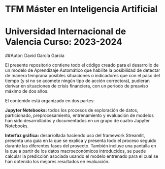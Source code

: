 # TFM Máster en Inteligencia Artificial
# Universidad Internacional de Valencia Curso: 2023-2024
##Autor: David García García

El presente repositorio contiene todo el código creado para el desarrollo de un modelo de Aprendizaje Automático que habilite la posibilidad de detectar de manera temprana posibles situaciones o indicadores que con el paso del tiempo (y si no se acomete ningún tipo de acción correctora), pudieran derivar en situaciones de crisis financiera, con un periodo de preaviso máximo de dos años.

El contenido está organizado en dos partes:

**Jupyter Notebooks:** todos los procesos de exploración de datos, particionado, preprocesamiento, entrenamiento y evaluación de modelos han sido desarrollados y documentados en un grupo de cuatro Jupyter Notebooks.

**Interfaz gráfica:** desarrollada haciendo uso del framework Streamlit, presenta una guía en la que se explica y presenta todo el proceso seguido durante las diferentes fases del proyecto. También incluye una pantalla en la que a partir de los datos macroeconómicos introducidos, se puede calcular la predicción asociada usando el modelo entrenado para el cual se han obtenido los mejores resultados en evaluación.
